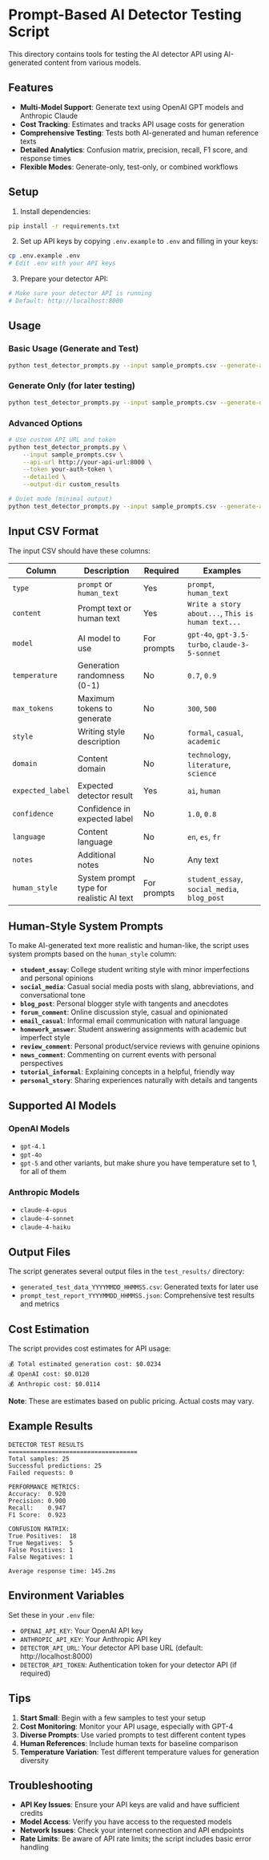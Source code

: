 # Prompt-Based AI Detector Testing Script

This directory contains tools for testing the AI detector API using AI-generated content from various models.

## Features

- **Multi-Model Support**: Generate text using OpenAI GPT models and Anthropic Claude
- **Cost Tracking**: Estimates and tracks API usage costs for generation
- **Comprehensive Testing**: Tests both AI-generated and human reference texts
- **Detailed Analytics**: Confusion matrix, precision, recall, F1 score, and response times
- **Flexible Modes**: Generate-only, test-only, or combined workflows

## Setup

1. Install dependencies:
```bash
pip install -r requirements.txt
```

2. Set up API keys by copying `.env.example` to `.env` and filling in your keys:
```bash
cp .env.example .env
# Edit .env with your API keys
```

3. Prepare your detector API:
```bash
# Make sure your detector API is running
# Default: http://localhost:8000
```

## Usage

### Basic Usage (Generate and Test)
```bash
python test_detector_prompts.py --input sample_prompts.csv --generate-and-test
```

### Generate Only (for later testing)
```bash
python test_detector_prompts.py --input sample_prompts.csv --generate-only
```

### Advanced Options
```bash
# Use custom API URL and token
python test_detector_prompts.py \
    --input sample_prompts.csv \
    --api-url http://your-api-url:8000 \
    --token your-auth-token \
    --detailed \
    --output-dir custom_results

# Quiet mode (minimal output)
python test_detector_prompts.py --input sample_prompts.csv --generate-and-test --quiet
```

## Input CSV Format

The input CSV should have these columns:

| Column | Description | Required | Examples |
|--------|-------------|----------|----------|
| `type` | `prompt` or `human_text` | Yes | `prompt`, `human_text` |
| `content` | Prompt text or human text | Yes | `Write a story about...`, `This is human text...` |
| `model` | AI model to use | For prompts | `gpt-4o`, `gpt-3.5-turbo`, `claude-3-5-sonnet` |
| `temperature` | Generation randomness (0-1) | No | `0.7`, `0.9` |
| `max_tokens` | Maximum tokens to generate | No | `300`, `500` |
| `style` | Writing style description | No | `formal`, `casual`, `academic` |
| `domain` | Content domain | No | `technology`, `literature`, `science` |
| `expected_label` | Expected detector result | Yes | `ai`, `human` |
| `confidence` | Confidence in expected label | No | `1.0`, `0.8` |
| `language` | Content language | No | `en`, `es`, `fr` |
| `notes` | Additional notes | No | Any text |
| `human_style` | System prompt type for realistic AI text | For prompts | `student_essay`, `social_media`, `blog_post` |

## Human-Style System Prompts

To make AI-generated text more realistic and human-like, the script uses system prompts based on the `human_style` column:

- **`student_essay`**: College student writing style with minor imperfections and personal opinions
- **`social_media`**: Casual social media posts with slang, abbreviations, and conversational tone  
- **`blog_post`**: Personal blogger style with tangents and anecdotes
- **`forum_comment`**: Online discussion style, casual and opinionated
- **`email_casual`**: Informal email communication with natural language
- **`homework_answer`**: Student answering assignments with academic but imperfect style
- **`review_comment`**: Personal product/service reviews with genuine opinions
- **`news_comment`**: Commenting on current events with personal perspectives
- **`tutorial_informal`**: Explaining concepts in a helpful, friendly way
- **`personal_story`**: Sharing experiences naturally with details and tangents

## Supported AI Models

### OpenAI Models
- `gpt-4.1`
- `gpt-4o`
- `gpt-5` and other variants, but make shure you have temperature set to 1, for all of them

### Anthropic Models
- `claude-4-opus`
- `claude-4-sonnet`
- `claude-4-haiku`

## Output Files

The script generates several output files in the `test_results/` directory:

- `generated_test_data_YYYYMMDD_HHMMSS.csv`: Generated texts for later use
- `prompt_test_report_YYYYMMDD_HHMMSS.json`: Comprehensive test results and metrics

## Cost Estimation

The script provides cost estimates for API usage:

```
💰 Total estimated generation cost: $0.0234
💰 OpenAI cost: $0.0120
💰 Anthropic cost: $0.0114
```

**Note**: These are estimates based on public pricing. Actual costs may vary.

## Example Results

```
DETECTOR TEST RESULTS
====================================
Total samples: 25
Successful predictions: 25
Failed requests: 0

PERFORMANCE METRICS:
Accuracy:  0.920
Precision: 0.900
Recall:    0.947
F1 Score:  0.923

CONFUSION MATRIX:
True Positives:  18
True Negatives:  5
False Positives: 1
False Negatives: 1

Average response time: 145.2ms
```

## Environment Variables

Set these in your `.env` file:

- `OPENAI_API_KEY`: Your OpenAI API key
- `ANTHROPIC_API_KEY`: Your Anthropic API key
- `DETECTOR_API_URL`: Your detector API base URL (default: http://localhost:8000)
- `DETECTOR_API_TOKEN`: Authentication token for your detector API (if required)

## Tips

1. **Start Small**: Begin with a few samples to test your setup
2. **Cost Monitoring**: Monitor your API usage, especially with GPT-4
3. **Diverse Prompts**: Use varied prompts to test different content types
4. **Human References**: Include human texts for baseline comparison
5. **Temperature Variation**: Test different temperature values for generation diversity

## Troubleshooting

- **API Key Issues**: Ensure your API keys are valid and have sufficient credits
- **Model Access**: Verify you have access to the requested models
- **Network Issues**: Check your internet connection and API endpoints
- **Rate Limits**: Be aware of API rate limits; the script includes basic error handling
